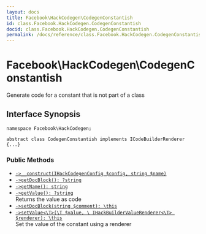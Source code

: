 ```yaml
---
layout: docs
title: Facebook\HackCodegen\CodegenConstantish
id: class.Facebook.HackCodegen.CodegenConstantish
docid: class.Facebook.HackCodegen.CodegenConstantish
permalink: /docs/reference/class.Facebook.HackCodegen.CodegenConstantish/
---
```

# Facebook\\HackCodegen\\CodegenConstantish




Generate code for a constant that is not part of a class




## Interface Synopsis




``` Hack
namespace Facebook\HackCodegen;

abstract class CodegenConstantish implements ICodeBuilderRenderer {...}
```




### Public Methods




- [` ->__construct(IHackCodegenConfig $config, string $name) `](<class.Facebook.HackCodegen.CodegenConstantish.__construct.md>)
- [` ->getDocBlock(): ?string `](<class.Facebook.HackCodegen.CodegenConstantish.getDocBlock.md>)
- [` ->getName(): string `](<class.Facebook.HackCodegen.CodegenConstantish.getName.md>)
- [` ->getValue(): ?string `](<class.Facebook.HackCodegen.CodegenConstantish.getValue.md>)\
  Returns the value as code
- [` ->setDocBlock(string $comment): \this `](<class.Facebook.HackCodegen.CodegenConstantish.setDocBlock.md>)
- [` ->setValue<\T>(\T $value, \ IHackBuilderValueRenderer<\T> $renderer): \this `](<class.Facebook.HackCodegen.CodegenConstantish.setValue.md>)\
  Set the value of the constant using a renderer